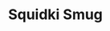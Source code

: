 ---
slug: squidki-smug
title: Squidki Smug
description: "Squidki Smug is an exciting online game. Play for free directly in your browser!"
icon: /images/new_mods/Sprunki Smug.png
url: https://wowtbc.net/sprunkin/sprunki-smug/index.html
previewImage: /images/new_mods/Sprunki Smug.png
type: new mods

# SEO配置
seo:
  title: "Squidki Smug - Play Free Online Game | Fun Browser Games"
  description: "Squidki Smug - Play this fun online game for free in your browser. No download required!"
  ogImage: "/images/new_mods/Sprunki Smug.png"
  keywords: "squidki-smug, online game, browser game, free game, new mods game, play online"

videoUrls:
  - https://www.youtube.com/embed/example1
  - https://www.youtube.com/embed/example2

whyPlay:
  title: "Why Play Squidki Smug?"
  items:
    - "Immersive Gameplay: Squidki Smug offers an engaging and immersive gaming experience that will keep you entertained for hours"
    - "Challenging Levels: Test your skills with increasingly difficult challenges and obstacles"
    - "Beautiful Graphics: Enjoy stunning visuals and smooth animations that bring the game world to life"
    - "Regular Updates: New content and features are added regularly to keep the game fresh and exciting"
    - "Free to Play: Experience all the fun without spending a penny"
    - "Community Features: Connect with other players, share strategies, and compete for high scores"
    - "Cross-Platform: Play on any device with a web browser, no downloads required"

features:
  title: "Key Features of Squidki Smug"
  image: "/images/new_mods/Sprunki Smug.png"
  items:
    - "Intuitive Controls: Easy to learn controls make Squidki Smug accessible for players of all skill levels"
    - "Multiple Game Modes: Enjoy various gameplay options that provide different challenges and experiences"
    - "Character Customization: Personalize your gaming experience with unique characters and items"
    - "Achievement System: Complete special tasks to earn rewards and recognition"
    - "Leaderboards: Compete with players worldwide and see who can achieve the highest scores"

characteristics:
  title: "Game Characteristics"
  image: "/images/new_mods/Sprunki Smug.png"
  items:
    - "Genre: New mods game with elements of strategy and skill"
    - "Difficulty: Suitable for both casual gamers and those seeking a challenge"
    - "Play Time: Quick sessions or extended gameplay, depending on your preference"
    - "Art Style: Vibrant and engaging visuals that enhance the gaming experience"
    - "Sound Design: Immersive audio that complements the gameplay perfectly"

info: "Squidki Smug is an exciting online game that offers players a unique and engaging gaming experience. With its intuitive controls, stunning visuals, and challenging gameplay, Squidki Smug provides hours of entertainment for players of all ages and skill levels. Whether you're looking for a quick gaming session during a break or an extended play session, Squidki Smug delivers an immersive experience that will keep you coming back for more. The game features multiple levels of increasing difficulty, ensuring that players are constantly challenged as they progress. With regular updates adding new content and features, Squidki Smug remains fresh and exciting, providing endless entertainment options for its growing community of players."

howToPlayIntro: "Welcome to Squidki Smug! This guide will walk you through the basics and help you master the game. Whether you're a beginner or looking to improve your skills, these tips and instructions will enhance your gaming experience."

howToPlaySteps:
  - title: "Getting Started"
    description: "Begin your Squidki Smug adventure by familiarizing yourself with the controls. Use your keyboard or mouse to navigate through the game interface. The tutorial will guide you through the basic mechanics and help you understand the objectives."
  - title: "Understanding the Objectives"
    description: "In Squidki Smug, your main goal is to progress through levels by completing specific objectives. Each level presents unique challenges that require different strategies and approaches."
  - title: "Mastering the Controls"
    description: "Practice using the controls to improve your precision and reaction time. Squidki Smug requires quick reflexes and strategic thinking to overcome obstacles and defeat opponents."
  - title: "Utilizing Power-ups"
    description: "Collect power-ups throughout the game to enhance your abilities and overcome difficult challenges. Each power-up offers unique advantages that can be crucial for success."
  - title: "Developing Strategies"
    description: "As you progress in Squidki Smug, develop effective strategies for different scenarios. Analyze patterns, anticipate challenges, and adapt your approach to maximize your performance."

faq:
  title: "Frequently Asked Questions about Squidki Smug"
  items:
    - question: "Is Squidki Smug free to play?"
      answer: "Yes, Squidki Smug is completely free to play directly in your web browser. No downloads or purchases are required to enjoy the full game experience."
    - question: "Can I play Squidki Smug on mobile devices?"
      answer: "Yes, Squidki Smug is optimized for both desktop and mobile play. You can enjoy the game on any device with a web browser and internet connection."
    - question: "Are there any in-game purchases?"
      answer: "While Squidki Smug is free to play, there may be optional in-game purchases available for cosmetic items or additional features that don't affect core gameplay."
    - question: "How often is Squidki Smug updated?"
      answer: "The developers regularly update Squidki Smug with new content, features, and improvements based on player feedback and game performance."
    - question: "Can I play Squidki Smug offline?"
      answer: "Currently, Squidki Smug requires an internet connection to play as it's a browser-based online game."
    - question: "Is Squidki Smug suitable for children?"
      answer: "Yes, Squidki Smug is designed to be family-friendly and suitable for players of all ages."
    - question: "How do I report bugs or issues?"
      answer: "If you encounter any problems while playing Squidki Smug, you can report them through the game's support page or contact the developers directly through their website."
    - question: "Still Have Questions?"
      answer: "If you have additional questions about Squidki Smug that aren't covered in this FAQ, please visit our support center or contact our customer service team for assistance."
---